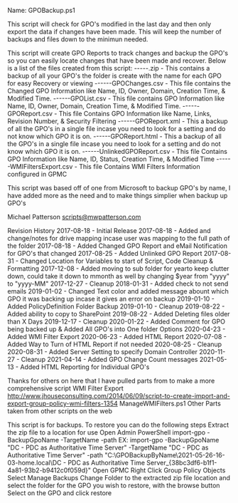 Name: GPOBackup.ps1

This script will check for GPO's modified in the last day and then only export the data if changes have been made.  This will keep the number of backups and files down to the minimun needed.

This script will create GPO Reports to track changes and backup the GPO's so you can easily locate changes that have been made and recover.
Below is a list of the files created from this script:
    <Year>-<Month>-<Date>-<Hour>-<Minuite>-<Domain>.zip                      - This contains a backup of all your GPO's the folder is create with the name for each GPO for easy Recovery or viewing
    <Year>-<Month>-<Date>-<Hour>-<Minuite>-<Domain>-GPOChanges.csv           - This file contains the Changed GPO Information like Name, ID, Owner, Domain, Creation Time, & Modified Time.
    <Year>-<Month>-<Date>-<Hour>-<Minuite>-<Domain>-GPOList.csv              - This file contains GPO Information like Name, ID, Owner, Domain, Creation Time, & Modified Time.
    <Year>-<Month>-<Date>-<Hour>-<Minuite>-<Domain>-GPOReport.csv            - This file Contains GPO Information like Name, Links, Revision Number, & Security Filtering
    <Year>-<Month>-<Date>-<Hour>-<Minuite>-<Domain>-GPOReport.xml            - This a backup of all the GPO's in a single file incase you need to look for a setting and do not know which GPO it is on.
    <Year>-<Month>-<Date>-<Hour>-<Minuite>-<Domain>-GPOReport.html           - This a backup of all the GPO's in a single file incase you need to look for a setting and do not know which GPO it is on.
    <Year>-<Month>-<Date>-<Hour>-<Minuite>-<Domain>-UnlinkedGPOReport.csv    - This file Contains GPO Information like Name, ID, Status, Creation Time, & Modified Time
    <Year>-<Month>-<Date>-<Hour>-<Minuite>-<Domain>-WMIFiltersExport.csv     - This file Contains WMI Filters Information configured in GPMC

This script was based off of one from Microsoft to backup GPO's by name, I have added more as the need and to make things simplier when backup up GPO's

Michael Patterson
scripts@mwpatterson.com

Revision History
    2017-08-18 - Initial Release
    2017-08-18 - Added and change/notes for drive mapping incase user was mapping to the full path of the folder
    2017-08-18 - Added Changed GPO Report and eMail Notification for GPO's that changed
    2017-08-25 - Added Unlinked GPO Report
    2017-08-31 - Changed Location for Variables to start of Script, Code Cleanup & Formatting
    2017-12-08 - Added moving to sub folder for yearto keep clutter down, could take it down to mmonth as well by changing $year from "yyyy" to "yyyy-MM"
    2017-12-27 - Cleanup
    2018-01-31 - Added check to not send emails
    2019-01-02 - Changed Text color and added message abount which GPO it was backing up incase it gives an error on backup
    2019-01-10 - Added PolicyDefinition Folder Backup
    2019-01-10 - Cleanup
    2019-08-22 - Added ability to copy to SharePoint
    2019-08-22 - Added Deleting files older than X Days
    2019-12-17 - Cleanup
    2020-01-22 - Added Comment for GPO being backed up & Added All GPO's into One folder Options
    2020-04-23 - Added WMI Filter Export
    2020-06-23 - Added HTML Report
    2020-07-08 - Added Way to Turn of HTML Report if not needed
    2020-08-25 - Cleanup
    2020-08-31 - Added Server Setting to specify Domain Controller
    2020-11-27 - Cleanup
    2021-04-14 - Added GPO Change Count messages
    2021-05-13 - Added HTML Reporting for Individual GPO's

Thanks for others on here that I have pulled parts from to make a more comprehensive script
    WMI Filter Export
    http://www.jhouseconsulting.com/2014/06/09/script-to-create-import-and-export-group-policy-wmi-filters-1354
    ManageWMIFilters.ps1
    Other Parts taken from other scripts on the web

This script is for backups.  To restore you can do the following steps
    Extract the zip file to a location for use
    Open Admin PowerShell
    import-gpo -BackupGpoName <Origional GPO Name> -TargetName <Destination GPO Name> -path <Full Path to GPO Backup>
    EX: import-gpo -BackupGpoName "DC - PDC as Authoritative Time Server" -TargetName "DC - PDC as Authoritative Time Server" -path "C:\GPOBackupByName\2021-05-26-16-03-home.local\DC - PDC as Authoritative Time Server_{38bc3df6-b1f1-4a81-93b2-b9412c0f059d}"
    Open GPMC
    Right Click Group Policy Objects
    Select Manage Backups
    Change Folder to the extracted zip file location and select the folder for the GPO you wish to restore, with the browse button
    Select on the GPO and click restore 

